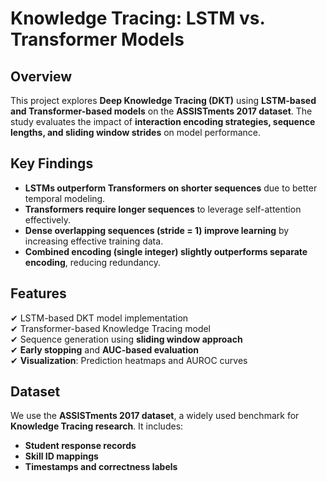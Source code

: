 # Knowledge Tracing: LSTM vs. Transformer Models  

## Overview  
This project explores **Deep Knowledge Tracing (DKT)** using **LSTM-based and Transformer-based models** on the **ASSISTments 2017 dataset**. The study evaluates the impact of **interaction encoding strategies, sequence lengths, and sliding window strides** on model performance.  

## Key Findings  
- **LSTMs outperform Transformers on shorter sequences** due to better temporal modeling.  
- **Transformers require longer sequences** to leverage self-attention effectively.  
- **Dense overlapping sequences (stride = 1) improve learning** by increasing effective training data.  
- **Combined encoding (single integer) slightly outperforms separate encoding**, reducing redundancy.  

## Features  
✔ LSTM-based DKT model implementation  
✔ Transformer-based Knowledge Tracing model  
✔ Sequence generation using **sliding window approach**  
✔ **Early stopping** and **AUC-based evaluation**  
✔ **Visualization**: Prediction heatmaps and AUROC curves  

## Dataset  
We use the **ASSISTments 2017 dataset**, a widely used benchmark for **Knowledge Tracing research**. It includes:  
- **Student response records**  
- **Skill ID mappings**  
- **Timestamps and correctness labels**  
